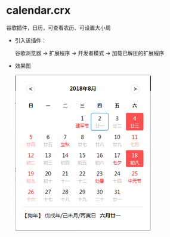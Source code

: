 # calendar.crx
谷歌插件，日历，可查看农历、可设置大小周

* 引入该插件：

  谷歌浏览器 -> 扩展程序 -> 开发者模式 -> 加载已解压的扩展程序


* 效果图

  ![img](./images/calendar.png)


